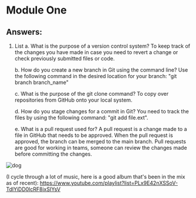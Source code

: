 # Module One

## Answers:

1. List
   a. What is the purpose of a version control system?
      To keep track of the changes you have made in case you need to revert a change or check previously submitted files or code.
      
   b. How do you create a new branch in Git using the command line?
      Use the following command in the desired location for your branch: "git branch branch_name"
      
   c. What is the purpose of the git clone command?
      To copy over repositories from GitHub onto your local system.
      
   d. How do you stage changes for a commit in Git?
      You need to track the files by using the following command: "git add file.ext".
      
   e. What is a pull request used for?
      A pull request is a change made to a file in GitHub that needs to be approved. When the pull request is approved, the branch can be merged to the main branch. Pull requests are good for working in teams, someone can review the changes made before committing the changes.


![dog](https://github.com/g-nono/Gino_Training_Modules/assets/25494635/f762faa9-65da-4da0-96d2-8070538f3eda)


(I cycle through a lot of music, here is a good album that's been in the mix as of recent):
https://www.youtube.com/playlist?list=PLx9E42nXSSoV-TdIYiDD0lcRF8ixSIYsV

